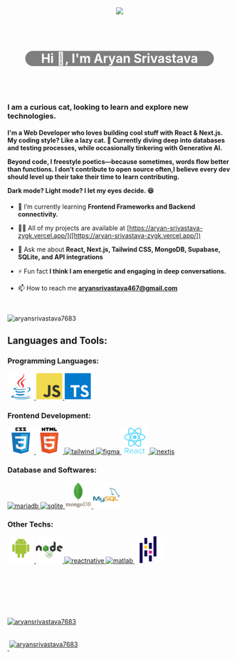 
<div align="center"><img src='https://i.ibb.co/1G6Jckc4/bg-top.jpg'/></div>

<div style="text-align: center; background-size: cover; padding: 40px;">
  <h1 style="color: white; background-color: rgba(0, 0, 0, 0.5); border-radius:20px">Hi 👋, I'm Aryan Srivastava</h1>
</div>


<h3 align="left">I am a curious cat, looking to learn and explore new technologies.</h3>
<h4 align="left">
I'm a Web Developer who loves building cool stuff with React & Next.js. My coding style? Like a lazy cat. 🚀 Currently diving deep into databases and testing processes, while occasionally tinkering with Generative AI.

Beyond code, I freestyle poetics—because sometimes, words flow better than functions. I don’t contribute to open source often,I believe every dev should level up their take their time to learn contributing.

Dark mode? Light mode? I let my eyes decide. 😆</h4>

- 🌱 I’m currently learning **Frontend Frameworks and Backend connectivity.**

- 👨‍💻 All of my projects are available at [https://aryan-srivastava-zygk.vercel.app/]([https://aryan-srivastava-zygk.vercel.app/])

- 💬 Ask me about **React, Next.js, Tailwind CSS, MongoDB, Supabase, SQLite, and API integrations**


- ⚡ Fun fact **I think I am energetic and engaging in deep conversations.**

- 📫 How to reach me **aryansrivastava467@gmail.com**

<br>

<p align="left"> <img src="https://komarev.com/ghpvc/?username=aryansrivastava7683&label=Profile%20views&color=0e75b6&style=flat" alt="aryansrivastava7683" /> </p>

<h2 align="left">Languages and Tools:</h2>
<p align="left"> 

<div>
  <h3>Programming Languages:</h3>

<a href="https://www.java.com" target="_blank" rel="noreferrer"> <img src="https://raw.githubusercontent.com/devicons/devicon/master/icons/java/java-original.svg" alt="java" width="60" height="60"/> </a> <a href="https://developer.mozilla.org/en-US/docs/Web/JavaScript" target="_blank" rel="noreferrer"> <img src="https://raw.githubusercontent.com/devicons/devicon/master/icons/javascript/javascript-original.svg" alt="javascript" width="60" height="60"/> </a>  <a href="https://www.typescriptlang.org/" target="_blank" rel="noreferrer"> <img src="https://raw.githubusercontent.com/devicons/devicon/master/icons/typescript/typescript-original.svg" alt="typescript" width="60" height="60"/> </a> </p>

<h3>Frontend Development:</h3>

<a href="https://www.w3schools.com/css/" target="_blank" rel="noreferrer"> <img src="https://raw.githubusercontent.com/devicons/devicon/master/icons/css3/css3-original-wordmark.svg" alt="css3" width="60" height="60"/> </a> <a href="https://www.w3.org/html/" target="_blank" rel="noreferrer"> <img src="https://raw.githubusercontent.com/devicons/devicon/master/icons/html5/html5-original-wordmark.svg" alt="html5" width="60" height="60"/> </a> <a href="https://tailwindcss.com/" target="_blank" rel="noreferrer"> <img src="https://www.vectorlogo.zone/logos/tailwindcss/tailwindcss-icon.svg" alt="tailwind" width="60" height="60"/> </a> <a href="https://www.figma.com/" target="_blank" rel="noreferrer"> <img src="https://www.vectorlogo.zone/logos/figma/figma-icon.svg" alt="figma" width="60" height="60"/> </a> <a href="https://reactjs.org/" target="_blank" rel="noreferrer"> <img src="https://raw.githubusercontent.com/devicons/devicon/master/icons/react/react-original-wordmark.svg" alt="react" width="60" height="60"/> </a> <a href="https://nextjs.org/" target="_blank" rel="noreferrer"> <img src="https://cdn.worldvectorlogo.com/logos/nextjs-2.svg" alt="nextjs" width="60" height="60"/> </a>

<h3>Database and Softwares:</h3>

<a href="https://mariadb.org/" target="_blank" rel="noreferrer"> <img src="https://www.vectorlogo.zone/logos/mariadb/mariadb-icon.svg" alt="mariadb" width="60" height="60"/> </a> <a href="https://www.sqlite.org/" target="_blank" rel="noreferrer"> <img src="https://www.vectorlogo.zone/logos/sqlite/sqlite-icon.svg" alt="sqlite" width="60" height="60"/> </a> <a href="https://www.mongodb.com/" target="_blank" rel="noreferrer"> <img src="https://raw.githubusercontent.com/devicons/devicon/master/icons/mongodb/mongodb-original-wordmark.svg" alt="mongodb" width="60" height="60"/> </a> <a href="https://www.mysql.com/" target="_blank" rel="noreferrer"> <img src="https://raw.githubusercontent.com/devicons/devicon/master/icons/mysql/mysql-original-wordmark.svg" alt="mysql" width="60" height="60"/> </a> 


<h3>Other Techs:</h3>

<a href="https://developer.android.com" target="_blank" rel="noreferrer"> <img src="https://raw.githubusercontent.com/devicons/devicon/master/icons/android/android-original-wordmark.svg" alt="android" width="60" height="60"/> </a> <a href="https://nodejs.org" target="_blank" rel="noreferrer"> <img src="https://raw.githubusercontent.com/devicons/devicon/master/icons/nodejs/nodejs-original-wordmark.svg" alt="nodejs" width="60" height="60"/> </a> <a href="https://reactnative.dev/" target="_blank" rel="noreferrer"> <img src="https://reactnative.dev/img/header_logo.svg" alt="reactnative" width="60" height="60"/> </a> 
<a href="https://www.mathworks.com/" target="_blank" rel="noreferrer"> <img src="https://upload.wikimedia.org/wikipedia/commons/2/21/Matlab_Logo.png" alt="matlab" width="60" height="60"/> </a> <a href="https://pandas.pydata.org/" target="_blank" rel="noreferrer"> <img src="https://raw.githubusercontent.com/devicons/devicon/2ae2a900d2f041da66e950e4d48052658d850630/icons/pandas/pandas-original.svg" alt="pandas" width="60" height="60"/> 
</div>


<div style="margin-top:80px">
  <p>
  <img align="center" style="margin-bottom:20px; margin-top:40px; " 
    src="https://github-readme-stats.vercel.app/api/top-langs?username=aryansrivastava7683&show_icons=true&locale=en&layout=compact&bg_color=0C0C1C&title_color=ffffff&text_color=ffffff&icon_color=ffcc00"
    alt="aryansrivastava7683" />
</p>

<p>&nbsp;<img align="center" style="margin-bottom:20px" src="https://github-readme-stats.vercel.app/api?username=aryansrivastava7683&show_icons=true&locale=en&layout=compact&bg_color=0C0C1C&title_color=ffffff&text_color=ffffff&icon_color=ffcc00" alt="aryansrivastava7683" /></p>
</div>

